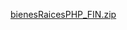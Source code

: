 [bienesRaicesPHP_FIN.zip](https://github.com/user-attachments/files/22457961/bienesRaicesPHP_FIN.zip)
